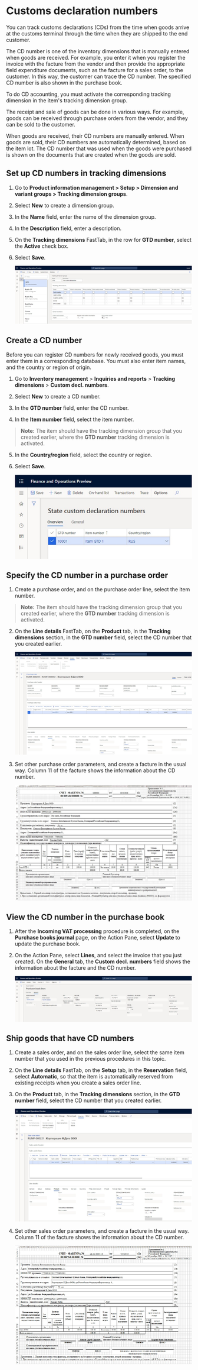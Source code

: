 
# Customs declaration numbers

You can track customs declarations (CDs) from the time when goods arrive at the
customs terminal through the time when they are shipped to the end customer.

The CD number is one of the inventory dimensions that is manually entered when
goods are received. For example, you enter it when you register the invoice with
the facture from the vendor and then provide the appropriate field expenditure
documents, such as the facture for a sales order, to the customer. In this way,
the customer can trace the CD number. The specified CD number is also shown in
the purchase book.

To do CD accounting, you must activate the corresponding tracking dimension in
the item's tracking dimension group.

The receipt and sale of goods can be done in various ways. For example, goods
can be received through purchase orders from the vendor, and they can be sold to
the customer.

When goods are received, their CD numbers are manually entered. When goods are
sold, their CD numbers are automatically determined, based on the item lot. The
CD number that was used when the goods were purchased is shown on the documents
that are created when the goods are sold.

## Set up CD numbers in tracking dimensions

1.  Go to **Product information management \> Setup \> Dimension and variant
    groups \> Tracking dimension groups**.

2.  Select **New** to create a dimension group.

3.  In the **Name** field, enter the name of the dimension group.

4.  In the **Description** field, enter a description.

5.  On the **Tracking dimensions** FastTab, in the row for **GTD number**,
    select the **Active** check box.

6.  Select **Save**.

    ![A screenshot of a cell phone Description automatically generated](media/1%20Tracking%20dimension%20groups.jpg)

## Create a CD number

Before you can register CD numbers for newly received goods, you must enter them
in a corresponding database. You must also enter item names, and the country or
region of origin.

1.  Go to **Inventory management** \> **Inquiries and reports** \> **Tracking
    dimensions** \> **Custom decl. numbers**.

2.  Select **New** to create a CD number.

3.  In the **GTD number** field, enter the CD number.

4.  In the **Item number** field, select the item number.

>   **Note:** The item should have the tracking dimension group that you created
>   earlier, where the **GTD number** tracking dimension is activated.

5.  In the **Country/region** field, select the country or region.

6.  Select **Save**.

    ![](media/2%20State%20custom%20declaration%20numbers.jpg)

## Specify the CD number in a purchase order

1.  Create a purchase order, and on the purchase order line, select the item
    number.

>   **Note:** The item should have the tracking dimension group that you created
>   earlier, where the **GTD number** tracking dimension is activated.

2.  On the **Line details** FastTab, on the **Product** tab, in the **Tracking
    dimensions** section, in the **GTD number** field, select the CD number that
    you created earlier.

    ![](media/3%20All%20purchase%20orders.jpg)

3.  Set other purchase order parameters, and create a facture in the usual way.
    Column 11 of the facture shows the information about the CD number.

    ![](media/4%20Счет-фактура.jpg)

## View the CD number in the purchase book

1.  After the **Incoming VAT processing** procedure is completed, on the
    **Purchase books journal** page, on the Action Pane, select **Update** to
    update the purchase book.

2.  On the Action Pane, select **Lines**, and select the invoice that you just
    created. On the **General** tab, the **Custom decl. numbers** field shows
    the information about the facture and the CD number.

    ![](media/5%20Purchase%20book%20lines.jpg)

## Ship goods that have CD numbers

1.  Create a sales order, and on the sales order line, select the same item
    number that you used in the previous procedures in this topic.

2.  On the **Line details** FastTab, on the **Setup** tab, in the
    **Reservation** field, select **Automatic**, so that the item is
    automatically reserved from existing receipts when you create a sales order
    line.

3.  On the **Product** tab, in the **Tracking dimensions** section, in the **GTD
    number** field, select the CD number that you created earlier.

    ![](media/6%20Sales%20order.jpg)

4.  Set other sales order parameters, and create a facture in the usual way.
    Column 11 of the facture shows the information about the CD number.

    ![](media/7%20Счет-фактура.jpg)
